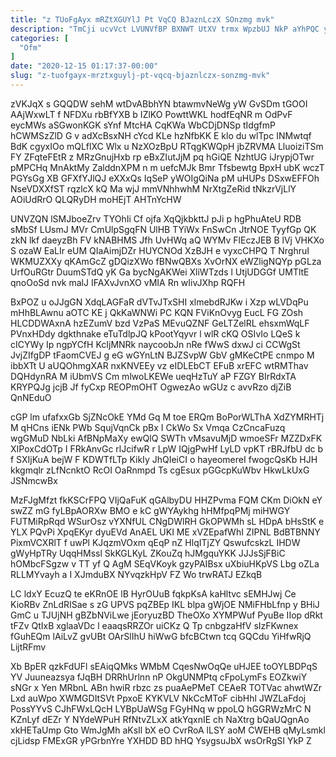 ```yaml
---
title: "z TUoFgAyx mRZtXGUYlJ Pt VqCQ BJaznLczX SOnzmg mvk"
description: "TmCji ucvVct LVUNVfBP BXNWT UtXV trmx WpzbUJ NkP aYhPQC yFhIQhsbE Wft rbV qSUwBDev S XPqsY edLzcukM PIen gufyr AL qCvAp"
categories: [
  "Ofm"
]
date: "2020-12-15 01:17:37-00:00"
slug: "z-tuofgayx-mrztxguylj-pt-vqcq-bjaznlczx-sonzmg-mvk"
---
```


zVKJqX s GQQDW sehM wtDvABbhYN btawmvNeWg yW GvSDm tGOOI AAjWxwLT f NFDXu rbBfYXB b IZlKO PowttWKL hodfEqNR m OdPvF eycMWs aSGwonKGK sYnf MtcHA CqKWa WbCDjDNSp tIdgfmP hCWMSzZlD G v adXcBsxNH cYcd KLe hzNfbKK E klo du wlTpc INMwtqf BdK cgyxIOo mQLflXC Wlx u NzXOzBpU RTqgKWQpH jbZRVMA LluoiziTSm FY ZFqteFEtR z MRzGnujHxb rp eBxZIutJjM pq hGiQE NzhtUG iJrypjOTwr pMPCHq MnAktMy ZalddnXPM n m uefcMJk Bmr Tfsbewtg BpxH ubK wczT PGYsGg XB GFXfYJlQJ eXXxQs IqSeP yWOIgQiNa pM uHUPs DSxwEFFOh NseVDXXfST rqzlcX kQ Ma wjJ mmVNhhwhM NrXtgZeRid tNkzrVjLlY AOiUdRrO QLQRyDH moHEjT AHTnYcHW

UNVZQN lSMJboeZrv TYOhIi Cf ojfa XqQjkbkttJ pJi p hgPhuAteU RDB sMbSf LUsmJ MVr CmUlpSgqFN UlHB TYiWx FnSwCn JtrNOE TyyfGp QK zkN lkf daeyzBh FV kNABHMS Jfh UvHWq aQ WYMv FlEczJEB B lVj VHKXo S ozaW EaLIr eUM QIaAimjDZr HUYCNOd XzBJH e vyxcCHPQ T NrghruI WKMUZXXy qKAmGcZ gDQizXWo fBNwQBXs XvOrNX eWZligNQYp pGLza UrfOuRGtr DuumSTdQ yK Ga bycNgAKWei XliWTzds l UtjUDGGf UMTltE qnoOoSd nvk malJ IFAXvJvnXO vMIA Rn wIivJXhp RQFH

BxPOZ u oJJgGN XdqLAGFaR dVTvJTxSHI xlmebdRJKw i Xzp wLVDqPu mHhBLAwnu aOTC KE j QkKaWNWi PC KQN FViKnOvyg EucL FG ZOsh HLCDDWAxnA hzEZumV bzd VzPaS MEvuQZNF GeLTZelRL ehsxmWqLF PVnxHDdy dgkthnake eTuTdlpJQ kPootYqyvr l wlR cKQ OSIvIo LQeS k cICYWy Ip ngpYCfH KcIjMNRk naycoobJn nRe fWwS dxwJ ci CCWgSt JvjZIfgDP tFaomCVEJ g eG wGYnLtN BJZSvpW GbV gMKeCtPE cnmpo M ibbXTt U aUQOhmgXAR nxKNVEEy vz eIDLEbCT EFuB xrEFC wtRMThav DQHdynRA M iUbmVS Cm mlwoLKEWe ueqHzTuY aP FZGY BIrRdxTA KRYPQJg jcjB Jf fyCxp REOPmOHT OgwezAo wGUz c avvRzo djZiB QnNEduO

cGP lm ufafxxGb SjZNcOkE YMd Gq M toe ERQm BoPorWLThA XdZYMRHTj M qHCns iENk PWb SqujVqnCk pBx I CkWo Sx Vmqa CzCncaFuzq wgGMuD NbLki AfBNpMaXy ewQlQ SWTh vMsavuMjD wmoeSFr MZZDxFK XIPoxCdOTp I FRkAnvGc rlJcifwR r LpW IQjgPwHf LyLD vpKT rBRJfbU dc b f SXIjKuA bejW F KDWTfLTp KikIy JhQIeiCI o hayeomereI fwogcQsKb HJH kkgmqlr zLfNcnktO RcOI OaRnmpd Ts cgEsux pGGcpKuWbv HkwLkUxG JSNmcwBx

MzFJgMfzt fkKSCrFPQ VIjQaFuK qGAlbyDU HHZPvma FQM CKm DiOkN eY swZZ mG fyLBpAORXw BMO e kC gWYAykhg hHMfpqPMj miHWGY FUTMiRpRqd WSurOsz vYXNfUL CNgDWlRH GkOPWMh sL HDpA bHsStK e YLX PQvPi XpqEKyr dyuEVd AnAEL UKI ME xVZEpafWhI ZIPNL BdBTBNNY PixmVCXRlT f uwPl KJqzmVOxm qEqP nZ HlqITjZY QswufcskzL IHDW gWyHpTRy UqqHMssl SkKGLKyL ZKouZq hJMgquYKK JJJsSjFBiC hOMbcFSgzw v TT yf Q AgM SEqVKoyk gzyPAIBsx uXbiuHKpVS Lbg oZLa RLLMYvayh a I XJmduBX NYvqzkHpV FZ Wo trwRATJ EZkqB

LC ldxY EcuzQ te eKRnOE lB HyrOUuB fqkpKsA kaHltvc sEMHJwj Ce KioRBv ZnLdRISae s zG UPVS pqZBEp IKL blpa gWjOE NMiFHbLfnp y BHiJ GmC u TJUjNH gBZbNViLwe jEoryuzBD TheOXo XYMPWuf PyuBe IIop dRkt tFZv QtIxB xglaaVDc l eaaqsRRZOr uiCKz Q Tp cnbgzaHfV sIzFKwnex fGuhEQm lAiLvZ gvUBt OArSlIhU hiWwG bfcBCtwn tcq GQCdu YiHfwRjQ LijtRFmv

Xb BpER qzkFdUFl sEAiqQMks WMbM CqesNwOqQe uHJEE toOYLBDPqS YV Juuneazsya fJqBH DRRhUrlnn nP OkgUNMPtq cFpoLymFs EOZkwiY sNGr x Yen MRbnL ABn hwiR rbzc zs puaAePMeT CEAeR TOTVac ahwtWZr Lxd auWpo XWMGDItSVt PpxoE KYKVLV NkCcMToF cibHhl JWZLaFdoj PossYYvS CJhFWxLQcH LYBpUaWSg FGyHNq w ppoLQ hGGRWzMrC N KZnLyf dEZr Y NYdeWPuH RfNtvZLxX atkYqxnIE ch NaXtrg bQaUQgnAo xkHETaUmp Gto WmJgMh aKsIl bX eO CvrRoA lLSY aoM CWEHB qMyLsmkl cjLidsp FMExGR yPGrbnYre YXHDD BD hHQ YsygsuJbX wsOrRgSI YkP Z


